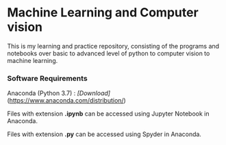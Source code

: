 # Machine Learning and Computer vision 

This is my learning and practice repository, consisting of the programs and notebooks over basic to advanced level of python to computer vision to machine learning.


### Software Requirements
Anaconda (Python 3.7) : *[Download]*(https://www.anaconda.com/distribution/)

Files with extension **.ipynb** can be accessed using Jupyter Notebook in Anaconda.

Files with extension **.py** can be accessed using Spyder in Anaconda.